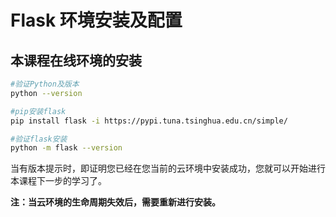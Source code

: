 # Flask 环境安装及配置 			

## 本课程在线环境的安装

```bash
#验证Python及版本
python --version
```

```bash
#pip安装flask
pip install flask -i https://pypi.tuna.tsinghua.edu.cn/simple/ 
```

```bash
#验证flask安装
python -m flask --version
```

当有版本提示时，即证明您已经在您当前的云环境中安装成功，您就可以开始进行本课程下一步的学习了。

**注：当云环境的生命周期失效后，需要重新进行安装。**